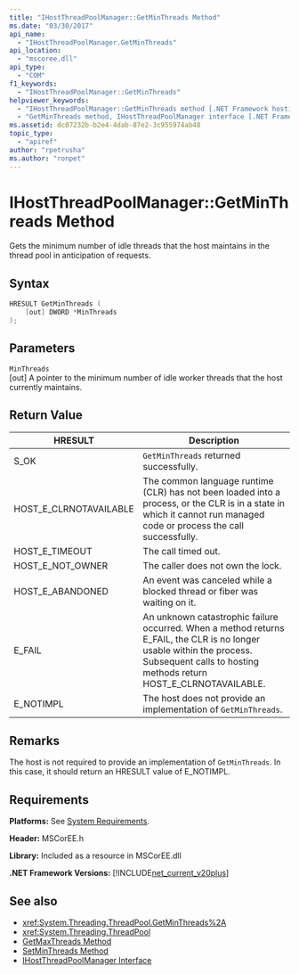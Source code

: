 ```yaml
---
title: "IHostThreadPoolManager::GetMinThreads Method"
ms.date: "03/30/2017"
api_name: 
  - "IHostThreadPoolManager.GetMinThreads"
api_location: 
  - "mscoree.dll"
api_type: 
  - "COM"
f1_keywords: 
  - "IHostThreadPoolManager::GetMinThreads"
helpviewer_keywords: 
  - "IHostThreadPoolManager::GetMinThreads method [.NET Framework hosting]"
  - "GetMinThreads method, IHostThreadPoolManager interface [.NET Framework hosting]"
ms.assetid: dc07232b-b2e4-4dab-87e2-3c955974ab48
topic_type: 
  - "apiref"
author: "rpetrusha"
ms.author: "ronpet"
---
```

# IHostThreadPoolManager::GetMinThreads Method
Gets the minimum number of idle threads that the host maintains in the thread pool in anticipation of requests.  
  
## Syntax  
  
```cpp  
HRESULT GetMinThreads (  
    [out] DWORD *MinThreads  
);  
```  
  
## Parameters  
 `MinThreads`  
 [out] A pointer to the minimum number of idle worker threads that the host currently maintains.  
  
## Return Value  
  
|HRESULT|Description|  
|-------------|-----------------|  
|S_OK|`GetMinThreads` returned successfully.|  
|HOST_E_CLRNOTAVAILABLE|The common language runtime (CLR) has not been loaded into a process, or the CLR is in a state in which it cannot run managed code or process the call successfully.|  
|HOST_E_TIMEOUT|The call timed out.|  
|HOST_E_NOT_OWNER|The caller does not own the lock.|  
|HOST_E_ABANDONED|An event was canceled while a blocked thread or fiber was waiting on it.|  
|E_FAIL|An unknown catastrophic failure occurred. When a method returns E_FAIL, the CLR is no longer usable within the process. Subsequent calls to hosting methods return HOST_E_CLRNOTAVAILABLE.|  
|E_NOTIMPL|The host does not provide an implementation of `GetMinThreads`.|  
  
## Remarks  
 The host is not required to provide an implementation of `GetMinThreads`. In this case, it should return an HRESULT value of E_NOTIMPL.  
  
## Requirements  
 **Platforms:** See [System Requirements](../../../../docs/framework/get-started/system-requirements.md).  
  
 **Header:** MSCorEE.h  
  
 **Library:** Included as a resource in MSCorEE.dll  
  
 **.NET Framework Versions:** [!INCLUDE[net_current_v20plus](../../../../includes/net-current-v20plus-md.md)]  
  
## See also

- <xref:System.Threading.ThreadPool.GetMinThreads%2A>
- <xref:System.Threading.ThreadPool>
- [GetMaxThreads Method](../../../../docs/framework/unmanaged-api/hosting/ihostthreadpoolmanager-getmaxthreads-method.md)
- [SetMinThreads Method](../../../../docs/framework/unmanaged-api/hosting/ihostthreadpoolmanager-setminthreads-method.md)
- [IHostThreadPoolManager Interface](../../../../docs/framework/unmanaged-api/hosting/ihostthreadpoolmanager-interface.md)
